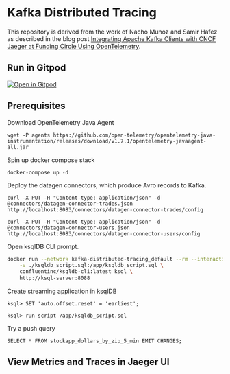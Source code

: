 # Kafka Distributed Tracing

This repository is derived from the work of Nacho Munoz and Samir Hafez as described in the blog post [Integrating Apache Kafka Clients with CNCF Jaeger at Funding Circle Using OpenTelemetry](https://www.confluent.io/blog/integrate-kafka-and-jaeger-for-distributed-tracing-and-monitoring/).

## Run in Gitpod

[![Open in Gitpod](https://gitpod.io/button/open-in-gitpod.svg)](https://gitpod.io/#https://github.com/chuck-confluent/kafka-distributed-tracing)

## Prerequisites

Download OpenTelemetry Java Agent

```
wget -P agents https://github.com/open-telemetry/opentelemetry-java-instrumentation/releases/download/v1.7.1/opentelemetry-javaagent-all.jar
```

Spin up docker compose stack 

```
docker-compose up -d
```

Deploy the datagen connectors, which produce Avro records to Kafka.

```
curl -X PUT -H "Content-type: application/json" -d @connectors/datagen-connector-trades.json http://localhost:8083/connectors/datagen-connector-trades/config

curl -X PUT -H "Content-type: application/json" -d @connectors/datagen-connector-users.json http://localhost:8083/connectors/datagen-connector-users/config
```

Open ksqlDB CLI prompt.

```bash
docker run --network kafka-distributed-tracing_default --rm --interactive --tty \
    -v ./ksqldb_script.sql:/app/ksqldb_script.sql \
    confluentinc/ksqldb-cli:latest ksql \
    http://ksql-server:8088
```


Create streaming application in ksqlDB

```
ksql> SET 'auto.offset.reset' = 'earliest';

ksql> run script /app/ksqldb_script.sql
```

Try a push query

```
SELECT * FROM stockapp_dollars_by_zip_5_min EMIT CHANGES;
```

## View Metrics and Traces in Jaeger UI